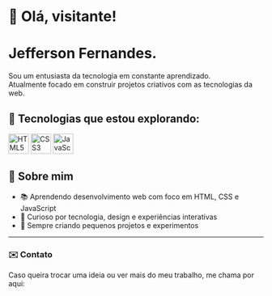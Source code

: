 # 👋 Olá, visitante!  

# Jefferson Fernandes.  

Sou um entusiasta da tecnologia em constante aprendizado.  
Atualmente focado em construir projetos criativos com as tecnologias da web.

## 🚀 Tecnologias que estou explorando:

<div>
  <img src="https://cdn.jsdelivr.net/gh/devicons/devicon/icons/html5/html5-original.svg" height="40" alt="HTML5" />
  <img src="https://cdn.jsdelivr.net/gh/devicons/devicon/icons/css3/css3-original.svg" height="40" alt="CSS3" />
  <img src="https://cdn.jsdelivr.net/gh/devicons/devicon/icons/javascript/javascript-original.svg" height="40" alt="JavaScript" />
</div>

## 📌 Sobre mim

- 📚 Aprendendo desenvolvimento web com foco em HTML, CSS e JavaScript  
- 🧠 Curioso por tecnologia, design e experiências interativas  
- 🔧 Sempre criando pequenos projetos e experimentos

---

### ✉️ Contato

Caso queira trocar uma ideia ou ver mais do meu trabalho, me chama por aqui:  


